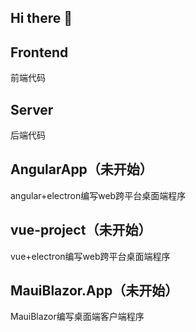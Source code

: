 ## Hi there 👋


## Frontend

前端代码

## Server

后端代码

## AngularApp（未开始）

angular+electron编写web跨平台桌面端程序

## vue-project（未开始）

vue+electron编写web跨平台桌面端程序

## MauiBlazor.App（未开始）


MauiBlazor编写桌面端客户端程序


